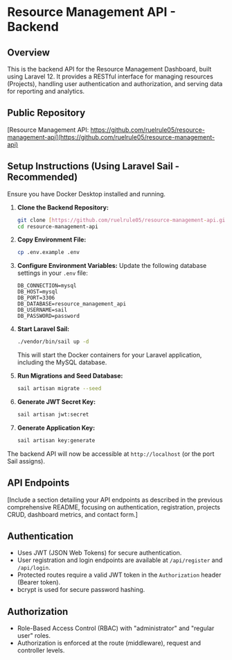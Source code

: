 # Resource Management API - Backend

## Overview

This is the backend API for the Resource Management Dashboard, built using Laravel 12. It provides a RESTful interface for managing resources (Projects), handling user authentication and authorization, and serving data for reporting and analytics.

## Public Repository

[Resource Management API: https://github.com/ruelrule05/resource-management-api](https://github.com/ruelrule05/resource-management-api)

## Setup Instructions (Using Laravel Sail - Recommended)

Ensure you have Docker Desktop installed and running.

1.  **Clone the Backend Repository:**
    ```bash
    git clone [https://github.com/ruelrule05/resource-management-api.git](https://github.com/ruelrule05/resource-management-api.git)
    cd resource-management-api
    ```

2.  **Copy Environment File:**
    ```bash
    cp .env.example .env
    ```

3.  **Configure Environment Variables:**
    Update the following database settings in your `.env` file:
    ```dotenv
    DB_CONNECTION=mysql
    DB_HOST=mysql
    DB_PORT=3306
    DB_DATABASE=resource_management_api
    DB_USERNAME=sail
    DB_PASSWORD=password
    ```

4.  **Start Laravel Sail:**
    ```bash
    ./vendor/bin/sail up -d
    ```
    This will start the Docker containers for your Laravel application, including the MySQL database.

5.  **Run Migrations and Seed Database:**
    ```bash
    sail artisan migrate --seed
    ```

6.  **Generate JWT Secret Key:**
    ```bash
    sail artisan jwt:secret
    ```

7.  **Generate Application Key:**
    ```bash
    sail artisan key:generate
    ```

The backend API will now be accessible at `http://localhost` (or the port Sail assigns).

## API Endpoints

[Include a section detailing your API endpoints as described in the previous comprehensive README, focusing on authentication, registration, projects CRUD, dashboard metrics, and contact form.]

## Authentication

* Uses JWT (JSON Web Tokens) for secure authentication.
* User registration and login endpoints are available at `/api/register` and `/api/login`.
* Protected routes require a valid JWT token in the `Authorization` header (Bearer token).
* bcrypt is used for secure password hashing.

## Authorization

* Role-Based Access Control (RBAC) with "administrator" and "regular user" roles.
* Authorization is enforced at the route (middleware), request and controller levels.